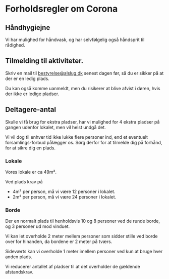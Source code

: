 # Forholdsregler om Corona

<!--
## Status i forhold til coronasmitte.dk
XXXXX C_ORONASMITTE.DK-complience XXXXX
-->

## Håndhygiejne
Vi har mulighed for håndvask, og har selvfølgelig også håndsprit til rådighed.

## Tilmelding til aktiviteter.
Skriv en mail til bestyrelse@alslug.dk senest dagen før, så du er sikker på at der er en ledig plads.

Du kan også komme uanmeldt, men du risikerer at blive afvist i døren, hvis der ikke er ledige pladser.

## Deltagere-antal
<!--
Vi har besluttet at vi maksimalt har plads 10 personer. i vores lokale, ud fra nedenstående betragtninger.
-->

Skulle vi få brug for ekstra pladser, har vi mulighed for 4 ekstra pladser på gangen udenfor lokalet,
men vil helst undgå det.

Vi vil dog til enhver tid ikke lukke flere personer ind, end et eventuelt forsamlings-forbud pålægger os.
Sørg derfor for at tilmelde dig på forhånd, for at sikre dig en plads.

### Lokale
Vores lokale er ca 49m².

Ved plads krav på
* 4m² per person, må vi være 12 personer i lokalet.
* 2m² per person, må vi være 24 personer i lokalet.

### Borde
Der en normalt plads til henholdsvis 10 og 8 personer ved de runde borde, og 3 personer ud mod vinduet.

Vi kan let overholde 2 meter mellem personer som sidder stille ved borde over for hinanden, da bordene er 2 meter på tværs.

Sideværts kan vi overholde 1 meter imellem personer ved kun at bruge hver anden plads.

Vi reducerer antallet af pladser til at det overholder de gældende afstandskrav.
